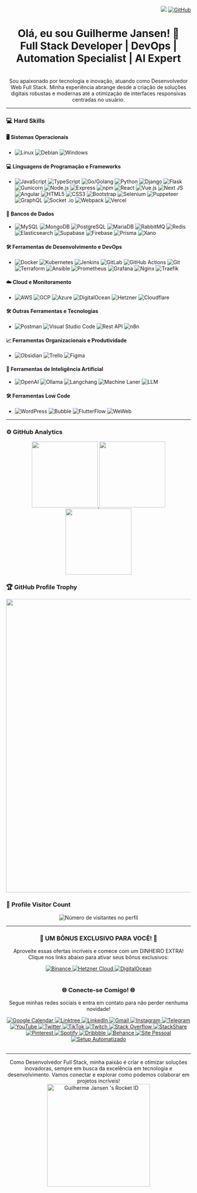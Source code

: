 <div align="right">
  
![](https://komarev.com/ghpvc/?username=guilhermejansen&color=006bed)
[![GitHub](https://img.shields.io/github/followers/guilhermejansen?label=follow&style=social)](https://github.com/guilhermejansen)
</div>
<div align="center">
  
# Olá, eu sou Guilherme Jansen! 👋 <br> Full Stack Developer | DevOps | Automation Specialist | AI Expert
<br>
Sou apaixonado por tecnologia e inovação, atuando como Desenvolvedor Web Full Stack. Minha experiência abrange desde a criação de soluções digitais robustas e modernas até a otimização de interfaces responsivas centradas no usuário.
</div>

---

### 💻 Hard Skills

#### 🖥️ Sistemas Operacionais
- ![Linux](https://img.shields.io/badge/-Linux-333333?style=plastic&logo=linux) ![Debian](https://img.shields.io/badge/-Debian-333333?style=plastic&logo=debian) ![Windows](https://img.shields.io/badge/-Windows-333333?style=plastic&logo=windows)



#### 💻 Linguagens de Programação e Frameworks
- ![JavaScript](https://img.shields.io/badge/-JavaScript-333333?style=plastic&logo=javascript) ![TypeScript](https://img.shields.io/badge/-TypeScript-333333?style=plastic&logo=typescript) ![Go/Golang](https://img.shields.io/badge/-Go/Golang-333333?style=plastic&logo=go) ![Python](https://img.shields.io/badge/Python-333333?style=plastic&logo=python) ![Django](https://img.shields.io/badge/-Django-333333?style=plastic&logo=django) ![Flask](https://img.shields.io/badge/-Flask-333333?style=plastic&logo=flask) ![Gunicorn](https://img.shields.io/badge/-Gunicorn-333333?style=plastic&logo=gunicorn) ![Node.js](https://img.shields.io/badge/-Node.js-333333?style=plastic&logo=node.js) ![Express](https://img.shields.io/badge/-Express-333333?style=plastic&logo=express) ![npm](https://img.shields.io/badge/-npm-333333?style=plastic&logo=npm) ![React](https://img.shields.io/badge/-React-333333?style=plastic&logo=react) ![Vue.js](https://img.shields.io/badge/-Vue.js-333333?style=plastic&logo=vue.js) ![Next JS](https://img.shields.io/badge/-Next_JS-333333?style=plastic&logo=next.js) ![Angular](https://img.shields.io/badge/-Angular-333333?style=plastic&logo=angular) ![HTML5](https://img.shields.io/badge/-HTML5-333333?style=plastic&logo=HTML5) ![CSS3](https://img.shields.io/badge/-CSS3-333333?style=plastic&logo=CSS3&logoColor=1572B6) ![Bootstrap](https://img.shields.io/badge/-Bootstrap-333333?style=plastic&logo=bootstrap) ![Selenium](https://img.shields.io/badge/-Selenium-333333?style=plastic&logo=selenium) ![Puppeteer](https://img.shields.io/badge/-Puppeteer-333333?style=plastic&logo=puppeteer) ![GraphQL](https://img.shields.io/badge/-GraphQL-333333?style=plastic&logo=graphql) ![Socket
.io](https://img.shields.io/badge/-Socket.io-333333?style=plastic&logo=socket.io) ![Webpack](https://img.shields.io/badge/-Webpack-333333?style=plastic&logo=webpack) ![Vercel](https://img.shields.io/badge/-Vercel-333333?style=plastic&logo=vercel)

#### 💾 Bancos de Dados
- ![MySQL](https://img.shields.io/badge/-MySQL-333333?style=plastic&logo=mysql) ![MongoDB](https://img.shields.io/badge/-MongoDB-333333?style=plastic&logo=mongodb) ![PostgreSQL](https://img.shields.io/badge/-PostgreSQL-333333?style=plastic&logo=postgresql) ![MariaDB](https://img.shields.io/badge/-MariaDB-333333?style=plastic&logo=mariadb) ![RabbitMQ](https://img.shields.io/badge/-RabbitMQ-333333?style=plastic&logo=rabbitmq) ![Redis](https://img.shields.io/badge/-Redis-333333?style=plastic&logo=redis) ![Elasticsearch](https://img.shields.io/badge/-Elasticsearch-333333?style=plastic&logo=elasticsearch) ![Supabase](https://img.shields.io/badge/-Supabase-333333?style=plastic&logo=supabase) ![Firebase](https://img.shields.io/badge/-Firebase-333333?style=plastic&logo=firebase) ![Prisma](https://img.shields.io/badge/-Prisma-333333?style=plastic&logo=prisma) ![Xano](https://img.shields.io/badge/-Xano-333333?style=plastic&logo=xano-io)

#### 🛠️ Ferramentas de Desenvolvimento e DevOps
- ![Docker](https://img.shields.io/badge/-Docker-333333?style=plastic&logo=docker) ![Kubernetes](https://img.shields.io/badge/-Kubernetes-333333?style=plastic&logo=kubernetes) ![Jenkins](https://img.shields.io/badge/-Jenkins-333333?style=plastic&logo=jenkins) ![GitLab](https://img.shields.io/badge/-GitLab-333333?style=plastic&logo=gitlab) ![GitHub Actions](https://img.shields.io/badge/-GitHub_Actions-333333?style=plastic&logo=github-actions) ![Git](https://img.shields.io/badge/-Git-333333?style=plastic&logo=git) ![Terraform](https://img.shields.io/badge/-Terraform-333333?style=plastic&logo=terraform) ![Ansible](https://img.shields.io/badge/-Ansible-333333?style=plastic&logo=ansible) ![Prometheus](https://img.shields.io/badge/-Prometheus-333333?style=plastic&logo=prometheus) ![Grafana](https://img.shields.io/badge/-Grafana-333333?style=plastic&logo=grafana) ![Nginx](https://img.shields.io/badge/-Nginx-333333?style=plastic&logo=nginx) ![Traefik](https://img.shields.io/badge/-Traefik-333333?style=plastic&logo=traefik)


#### ☁️ Cloud e Monitoramento
- ![AWS](https://img.shields.io/badge/-AWS-333333?style=plastic&logo=amazon-aws) ![GCP](https://img.shields.io/badge/-GCP-333333?style=plastic&logo=google-cloud) ![Azure](https://img.shields.io/badge/-Azure-333333?style=plastic&logo=microsoft-azure) ![DigitalOcean](https://img.shields.io/badge/-DigitalOcean-333333?style=plastic&logo=digitalocean) ![Hetzner](https://img.shields.io/badge/-Hetzner-333333?style=plastic&logo=hetzner) ![Cloudflare](https://img.shields.io/badge/-Cloudflare-333333?style=plastic&logo=cloudflare)

#### 🛠 Outras Ferramentas e Tecnologias
- ![Postman](https://img.shields.io/badge/-Postman-333333?style=plastic&logo=postman) ![Visual Studio Code](https://img.shields.io/badge/-VSCode-333333?style=plastic&logo=visual-studio-code) ![Rest API](https://img.shields.io/badge/-Rest_API-333333?style=plastic) ![n8n](https://img.shields.io/badge/-n8n-333333?style=plastic)

#### 📈 Ferramentas Organizacionais e Produtividade
- ![Obsidian](https://img.shields.io/badge/-Obsidian-333333?style=plastic&logo=obsidian) ![Trello](https://img.shields.io/badge/-Trello-333333?style=plastic&logo=trello) ![Figma](https://img.shields.io/badge/-Figma-333333?style=plastic&logo=figma)

#### 🤖 Ferramentas de Inteligência Artificial
- ![OpenAI](https://img.shields.io/badge/-OpenAI-333333?style=plastic&logo=openai) ![Ollama](https://img.shields.io/badge/-Ollama-333333?style=plastic&logo=ollama) ![Langchang](https://img.shields.io/badge/-Langchang-333333?style=plastic&logo=langchang) ![Machine Laner](https://img.shields.io/badge/-Machine_Laner-333333?style=plastic&logo=machine-laner) ![LLM](https://img.shields.io/badge/-LLM-333333?style=plastic&logo=llm)

#### 🛠️ Ferramentas Low Code
- ![WordPress](https://img.shields.io/badge/-WordPress-333333?style=plastic&logo=wordpress) ![Bubble](https://img.shields.io/badge/-Bubble-333333?style=plastic&logo=bubble-io) ![FlutterFlow](https://img.shields.io/badge/-FlutterFlow-333333?style=plastic&logo=flutterflow) ![WeWeb](https://img.shields.io/badge/-WeWeb-333333?style=plastic&logo=weweb-io)

---
### ⚙️ GitHub Analytics

<div align="center">
  <a href="https://github.com/guilhermejansen" title="Perfil do Guilherme">
    <img height="180em" src="https://github-readme-stats.vercel.app/api?username=guilhermejansen&theme=dark&show_icons=true&hide_border=true" />
    <img height="180em" src="https://github-readme-stats.vercel.app/api/top-langs/?username=guilhermejansen&layout=compact&theme=dark&hide_border=true" />
    <img height="180em" src="https://github-readme-streak-stats.herokuapp.com/?user=guilhermejansen&theme=dark&hide_border=true" />
  </a>
</div>

### 🏆 GitHub Profile Trophy

<p align="center">
  <img width="800" src="https://github-profile-trophy.vercel.app/?username=guilhermejansen&column=8&theme=darkhub&no-frame=true&no-bg=true" />
</p>

### 📍 Profile Visitor Count

<p align="center">
  <img src="https://profile-counter.glitch.me/guilhermejansen/count.svg" alt="Número de visitantes no perfil" />
</p>

---

<div align="center">
  <h3>🌟 UM BÔNUS EXCLUSIVO PARA VOCÊ! 🌟</h3>
  <p>Aproveite essas ofertas incríveis e comece com um DINHEIRO EXTRA! Clique nos links abaixo para ativar seus bônus exclusivos:</p>
  <a href="https://accounts.binance.com/register?ref=557164101">
    <img src="https://img.shields.io/badge/-Ganhe_na_Binance-333333?style=flat&logo=binance" alt="Binance">
  </a>
  <a href="https://hetzner.cloud/?ref=CYHolma0NEQU">
    <img src="https://img.shields.io/badge/-Créditos_na_Hetzner_Cloud-333333?style=flat&logo=hetzner" alt="Hetzner Cloud">
  </a>
  <a href="https://m.do.co/c/152594b83678">
    <img src="https://img.shields.io/badge/-Bônus_na_DigitalOcean-333333?style=flat&logo=digitalocean" alt="DigitalOcean">
  </a>
</div>
<br>
<div align="center">
  <h3>🌐 Conecte-se Comigo! 🌐</h3>
  <p>Segue minhas redes sociais e entra em contato para não perder nenhuma novidade!</p>
  <a href="https://calendar.app.google/zUFKR4oziHEptQj69">
    <img src="https://img.shields.io/badge/-Agende_um_Horário_comigo-333333?style=flat&logo=google-calendar" alt="Google Calendar">
  </a>
    <a href="https://linktr.ee/guilhermejansenoficial">
    <img src="https://img.shields.io/badge/Acesse%20o%20meu-Linktree-39E09B?style=flat-square&logo=linktree&logoColor=white" alt="Linktree">
  </a>
  <a href="https://www.linkedin.com/in/guilhermejansenoficial/">
    <img src="https://img.shields.io/badge/-Conecte_se_no_LinkedIn-blue?style=flat-square&logo=Linkedin&logoColor=white" alt="LinkedIn">
  </a>
  <a href="mailto:guilherme@setupautomatizado.com.br">
    <img src="https://img.shields.io/badge/-Envie_um_Email-333333?style=flat-square&logo=Gmail&logoColor=white" alt="Gmail">
  </a>
  <a href="http://www.instagram.com/guilhermejansenoficial">
    <img src="https://img.shields.io/badge/-Siga_no_Instagram-E4405F?style=flat-square&logo=Instagram&logoColor=white" alt="Instagram">
  </a>
  <a href="https://t.me/guilhermejansenoficial">
    <img src="https://img.shields.io/badge/-Junte_se_ao_Telegram-26A5E4?style=flat-square&logo=Telegram&logoColor=white" alt="Telegram">
  </a>
  <a href="https://www.youtube.com/channel/UCBQRzZCePhmql9_7iawBgiA">
    <img src="https://img.shields.io/badge/-Inscreva_se_no_YouTube-red?style=flat-square&logo=YouTube&logoColor=white" alt="YouTube">
  </a>
  <a href="https://twitter.com/gjansenoficial">
    <img src="https://img.shields.io/badge/-Siga_no_Twitter-1DA1F2?style=flat-square&logo=Twitter&logoColor=white" alt="Twitter">
  </a>
  <a href="http://tiktok.com/@guilhermejansenoficial">
    <img src="https://img.shields.io/badge/-Veja_no_TikTok-000000?style=flat-square&logo=TikTok&logoColor=white" alt="TikTok">
  </a>
  <a href="https://www.twitch.tv/guilhermejansenoficial">
    <img src="https://img.shields.io/badge/-Assista_no_Twitch-6441A5?style=flat-square&logo=Twitch&logoColor=white" alt="Twitch">
  </a>
  <a href="https://stackoverflow.com/users/6296163/guilherme-jansen">
    <img src="https://img.shields.io/badge/-Pergunte_no_Stack%20Overflow-FE7A16?style=flat-square&logo=Stack%20Overflow&logoColor=white" alt="Stack Overflow">
  </a>
  <a href="https://stackshare.io/guilhermejansen">
    <img src="https://img.shields.io/badge/-Tecnologias_no_StackShare-0690FA?style=flat-square&logo=StackShare&logoColor=white" alt="StackShare">
  </a>
  <a href="https://br.pinterest.com/guilhermejansenoficial/">
    <img src="https://img.shields.io/badge/-Inspire_se_no_Pinterest-BD081C?style=flat-square&logo=Pinterest&logoColor=white" alt="Pinterest">
  </a>
  <a href="https://open.spotify.com/user/rrm5lhtza9t3xm8fvpb9ojuym?si=d56e73f06c85472e">
    <img src="https://img.shields.io/badge/-Ouça_no_Spotify-1DB954?style=flat-square&logo=Spotify&logoColor=white" alt="Spotify">
  </a>
  <a href="https://dribbble.com/guilhermejansen">
    <img src="https://img.shields.io/badge/-Portfólio_no_Dribbble-EA4C89?style=flat-square&logo=Dribbble&logoColor=white" alt="Dribbble">
  </a>
  <a href="https://www.behance.net/guilhermejansen2">
    <img src="https://img.shields.io/badge/-Projetos_no_Behance-1769FF?style=flat-square&logo=Behance&logoColor=white" alt="Behance">
  </a>
  <a href="https://guilhermejansen.com.br/">
    <img src="https://img.shields.io/badge/-Visite_meu_Site_Pessoal-blue?style=flat-square" alt="Site Pessoal">
  </a>
  <a href="https://setupautomatizado.com.br/">
    <img src="https://img.shields.io/badge/-Site_Setup_Automatizado-blue?style=flat-square" alt="Setup Automatizado">
  </a>
</div>
<br>

---
<div align="center">
Como Desenvolvedor Full Stack, minha paixão é criar e otimizar soluções inovadoras, sempre em busca da excelência em tecnologia e desenvolvimento. Vamos conectar e explorar como podemos colaborar em projetos incríveis!
</div>
<div align="center">
<a href="https://app.rocketseat.com.br/me/guilhermejansenoficial"><img src="https://app.rocketseat.com.br/api/rocketid/share?slug=guilhermejansenoficial&type=card" width="280" alt="Guilherme Jansen 's Rocket ID"/></a>
</div>

